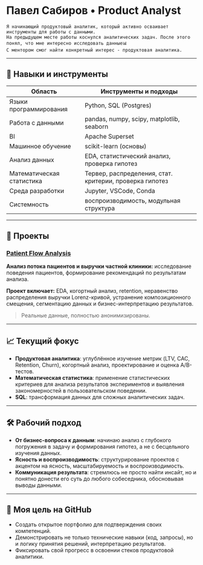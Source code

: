 # Павел Сабиров • Product Analyst
```text
Я начинающий продуктовый аналитик, который активно осваивает инструменты для работы с данными.
На предыдущем месте работы коснулся аналитических задач. После этого понял, что мне интересно исследовать данные📊
С ментором смог найти конкретный интерес - продуктовая аналитика.
```
---

## 🧩 Навыки и инструменты

| Область                   | Инструменты и подходы                                   |
|---------------------------|---------------------------------------------------------|
| Языки программирования    | Python, SQL (Postgres)                                  |
| Работа с данными          | pandas, numpy, scipy, matplotlib, seaborn               |
| BI                        | Apache Superset                                         |
| Машинное обучение         | scikit-learn (основы)                                   |
| Анализ данных             | EDA, статистический анализ, проверка гипотез            |
| Математическая статистика | Тервер, распределения, стат. критерии, проверка гипотез |
| Среда разработки          | Jupyter, VSCode, Conda                                  |
| Системность               | воспроизводимость, модульная структура                  |

---

## 📂 Проекты

### [Patient Flow Analysis](https://github.com/pavelsabirov/patient_flow_analysis)
**Анализ потока пациентов и выручки частной клиники:** исследование поведения пациентов, формирование рекомендаций по результатам анализа. 

**Проект включает:** EDA, когортный анализ, retention, неравенство распределения выручки Lorenz-кривой, устранение композиционного смещения, сегментацию данных и бизнес-интерпретацию результатов.  
>Реальные данные, полностью анонимизированы.

---

## 📈 Текущий фокус

- **Продуктовая аналитика**: углублённое изучение метрик (LTV, CAC, Retention, Churn), когортный анализ, проектирование и оценка A/B-тестов.
- **Математическая статистика**: применение статистических критериев для анализа результатов экспериментов и выявления закономерностей в пользовательском поведении.
- **SQL**: трансформация данных для сложных аналитических задач.

---

## 🛠 Рабочий подход

- **От бизнес-вопроса к данным**: начинаю анализ с глубокого погружения в задачу и формирования гипотез, а не с бесцельного изучения данных.
- **Ясность и воспроизводимость**: структурирование проектов с акцентом на ясность, масштабируемость и воспроизводимость.
- **Коммуникация результата**: стремлюсь не просто найти инсайт, но и понятно донести его суть до любого собеседника, обосновывая выводы данными.

---

## 📎 Моя цель на GitHub

- Создать открытое портфолио для подтверждения своих компетенций.
- Демонстрировать не только технические навыки (код, запросы), но и логику принятия решений, интерпретацию результатов.
- Фиксировать свой прогресс в освоении стеков продуктовой аналитики.
